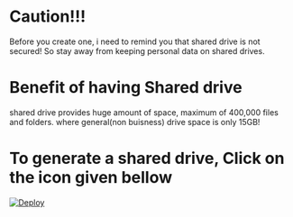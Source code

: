 # Caution!!!
Before you create one, i need to remind you that shared drive is not secured!
So stay away from keeping personal data on shared drives.
# Benefit of having Shared drive
shared drive provides huge amount of space, maximum of 400,000 files and folders.
where general(non buisness) drive space is only 15GB!
# To generate a shared drive, Click on the icon given bellow
[![Deploy](https://x.xux.workers.dev/0:/button.svg)](https://x.unkusr.workers.dev/)
